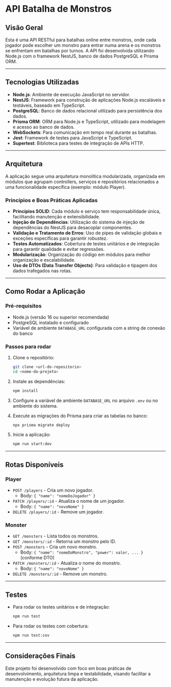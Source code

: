 # API Batalha de Monstros

## Visão Geral

Esta é uma API RESTful para batalhas online entre monstros, onde cada jogador pode escolher um monstro para entrar numa arena e os monstros se enfrentam em batalhas por turnos. A API foi desenvolvida utilizando Node.js com o framework NestJS, banco de dados PostgreSQL e Prisma ORM.


---

## Tecnologias Utilizadas

- **Node.js**: Ambiente de execução JavaScript no servidor.
- **NestJS**: Framework para construção de aplicações Node.js escaláveis e testáveis, baseado em TypeScript.
- **PostgreSQL**: Banco de dados relacional utilizado para persistência dos dados.
- **Prisma ORM**: ORM para Node.js e TypeScript, utilizado para modelagem e acesso ao banco de dados.
- **WebSockets**: Para comunicação em tempo real durante as batalhas.
- **Jest**: Framework de testes para JavaScript e TypeScript.
- **Supertest**: Biblioteca para testes de integração de APIs HTTP.

---

## Arquitetura

A aplicação segue uma arquitetura monolítica modularizada, organizada em módulos que agrupam controllers, serviços e repositórios relacionados a uma funcionalidade específica (exemplo: módulo Player).

### Princípios e Boas Práticas Aplicadas

- **Princípios SOLID**: Cada módulo e serviço tem responsabilidade única, facilitando manutenção e extensibilidade.
- **Injeção de Dependências**: Utilização do sistema de injeção de dependências do NestJS para desacoplar componentes.
- **Validação e Tratamento de Erros**: Uso de pipes de validação globais e exceções específicas para garantir robustez.
- **Testes Automatizados**: Cobertura de testes unitários e de integração para garantir qualidade e evitar regressões.
- **Modularização**: Organização do código em módulos para melhor organização e escalabilidade.
- **Uso de DTOs (Data Transfer Objects)**: Para validação e tipagem dos dados trafegados nas rotas.

---

## Como Rodar a Aplicação

### Pré-requisitos

- Node.js (versão 16 ou superior recomendada)
- PostgreSQL instalado e configurado
- Variável de ambiente `DATABASE_URL` configurada com a string de conexão do banco

### Passos para rodar

1. Clone o repositório:
   ```bash
   git clone <url-do-repositorio>
   cd <nome-do-projeto>
   ```

2. Instale as dependências:
   ```bash
   npm install
   ```

3. Configure a variável de ambiente `DATABASE_URL` no arquivo `.env` ou no ambiente do sistema.

4. Execute as migrações do Prisma para criar as tabelas no banco:
   ```bash
   npx prisma migrate deploy
   ```

5. Inicie a aplicação:
   ```bash
   npm run start:dev
   ```

---

## Rotas Disponíveis

### Player

- `POST /players` - Cria um novo jogador.
  - Body: `{ "name": "nomeDoJogador" }`
- `PATCH /players/:id` - Atualiza o nome de um jogador.
  - Body: `{ "name": "novoNome" }`
- `DELETE /players/:id` - Remove um jogador.

### Monster

- `GET /monsters` - Lista todos os monstros.
- `GET /monsters/:id` - Retorna um monstro pelo ID.
- `POST /monsters` - Cria um novo monstro.
  - Body: `{ "name": "nomeDoMonstro", "power": valor, ... }` (conforme DTO)
- `PATCH /monsters/:id` - Atualiza o nome do monstro.
  - Body: `{ "name": "novoNome" }`
- `DELETE /monsters/:id` - Remove um monstro.


---

## Testes

- Para rodar os testes unitários e de integração:
  ```bash
  npm run test
  ```

- Para rodar os testes com cobertura:
  ```bash
  npm run test:cov
  ```

---

## Considerações Finais

Este projeto foi desenvolvido com foco em boas práticas de desenvolvimento, arquitetura limpa e testabilidade, visando facilitar a manutenção e evolução futura da aplicação.

